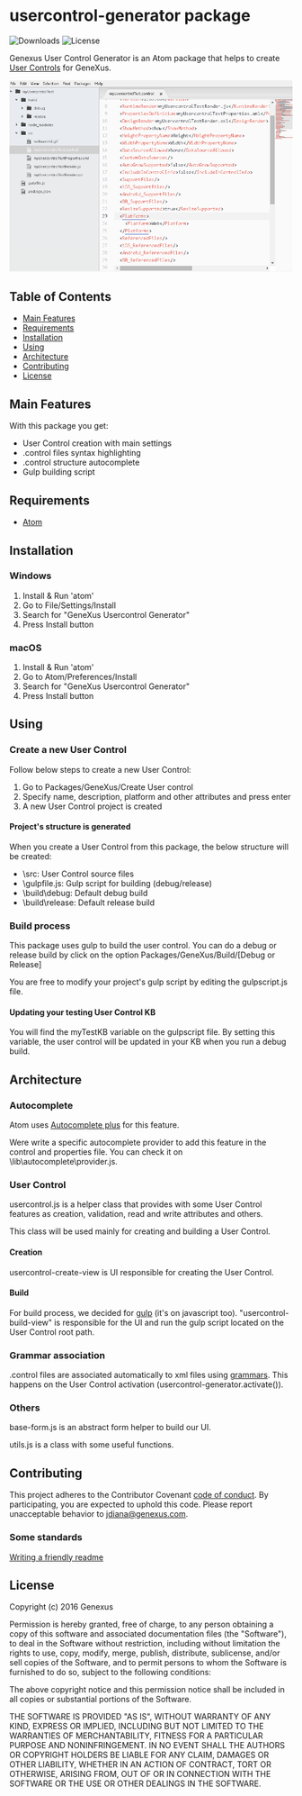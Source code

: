 usercontrol-generator package
=============================
![Downloads](https://img.shields.io/github/downloads/genexuslabs/usercontrol-generator/total.svg)
![License](https://img.shields.io/badge/license-MIT-blue.svg)

Genexus User Control Generator is an Atom package that helps to create [User Controls](http://wiki.genexus.com/commwiki/servlet/wiki?5273,Category%3AUser+Controls) for GeneXus.

![A screenshot of your package](https://github.com/genexuslabs/usercontrol-generator/blob/master/screen.gif)

Table of Contents
-----------------
  * [Main Features](#features)
  * [Requirements](#requirements)
  * [Installation](#install)
  * [Using](#using)
  * [Architecture](#architecture)
  * [Contributing](#contributing)
  * [License](#license)

## Main Features
With this package you get:

* User Control creation with main settings
* .control files syntax highlighting
* .control structure autocomplete
* Gulp building script

## Requirements

- [Atom](https://atom.io/)

## Installation
### Windows
1. Install & Run 'atom'
1. Go to File/Settings/Install
2. Search for "GeneXus Usercontrol Generator"
3. Press Install button

### macOS
1. Install & Run 'atom'
1. Go to Atom/Preferences/Install
2. Search for "GeneXus Usercontrol Generator"
3. Press Install button

## Using
### Create a new User Control
Follow below steps to create a new User Control:

1. Go to Packages/GeneXus/Create User control
2. Specify name, description, platform and other attributes and press enter
3. A new User Control project is created

#### Project's structure is generated
When you create a User Control from this package, the below structure will be created:

* \src: User Control source files
* \gulpfile.js: Gulp script for building (debug/release)
* \build\debug: Default debug build
* \build\release: Default release build

### Build process
This package uses gulp to build the user control.
You can do a debug or release build by click on the option Packages/GeneXus/Build/[Debug or Release]

You are free to modify your project's gulp script by editing the gulpscript.js file.

#### Updating your testing User Control KB
You will find the myTestKB variable on the gulpscript file. By setting this variable, the user control will be updated in your KB when you run a debug build.

## Architecture
### Autocomplete
Atom uses [Autocomplete plus](https://github.com/atom/autocomplete-plus) for this feature.

Were write a specific autocomplete provider to add this feature in the control and properties file. You can check it on \lib\autocomplete\provider.js.

### User Control
usercontrol.js is a helper class that provides with some User Control features as creation, validation, read and write attributes and others.

This class will be used mainly for creating and building a User Control.

#### Creation
usercontrol-create-view is UI responsible for creating the User Control.

#### Build
For build process, we decided for [gulp](http://gulpjs.com/) (it's on javascript too).
"usercontrol-build-view" is responsible for the UI and run the gulp script located on the User Control root path.

### Grammar association
.control files are associated automatically to xml files using [grammars](https://atom.io/docs/api/v1.8.0/Grammar). This happens on the User Control activation (usercontrol-generator.activate()).

### Others
base-form.js is an abstract form helper to build our UI.

utils.js is a class with some useful functions.

## Contributing
This project adheres to the Contributor Covenant [code of conduct](CODE_OF_CONDUCT.md).
By participating, you are expected to uphold this code. Please report unacceptable behavior to jdiana@genexus.com.

### Some standards
[Writing a friendly readme](http://rowanmanning.com/posts/writing-a-friendly-readme/)

## License
Copyright (c) 2016 Genexus

Permission is hereby granted, free of charge, to any person obtaining
a copy of this software and associated documentation files (the
"Software"), to deal in the Software without restriction, including
without limitation the rights to use, copy, modify, merge, publish,
distribute, sublicense, and/or sell copies of the Software, and to
permit persons to whom the Software is furnished to do so, subject to
the following conditions:

The above copyright notice and this permission notice shall be
included in all copies or substantial portions of the Software.

THE SOFTWARE IS PROVIDED "AS IS", WITHOUT WARRANTY OF ANY KIND,
EXPRESS OR IMPLIED, INCLUDING BUT NOT LIMITED TO THE WARRANTIES OF
MERCHANTABILITY, FITNESS FOR A PARTICULAR PURPOSE AND
NONINFRINGEMENT. IN NO EVENT SHALL THE AUTHORS OR COPYRIGHT HOLDERS BE
LIABLE FOR ANY CLAIM, DAMAGES OR OTHER LIABILITY, WHETHER IN AN ACTION
OF CONTRACT, TORT OR OTHERWISE, ARISING FROM, OUT OF OR IN CONNECTION
WITH THE SOFTWARE OR THE USE OR OTHER DEALINGS IN THE SOFTWARE.
